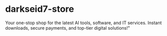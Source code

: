 # darkseid7-store
Your one-stop shop for the latest AI tools, software, and IT services. Instant downloads, secure payments, and top-tier digital solutions!"
